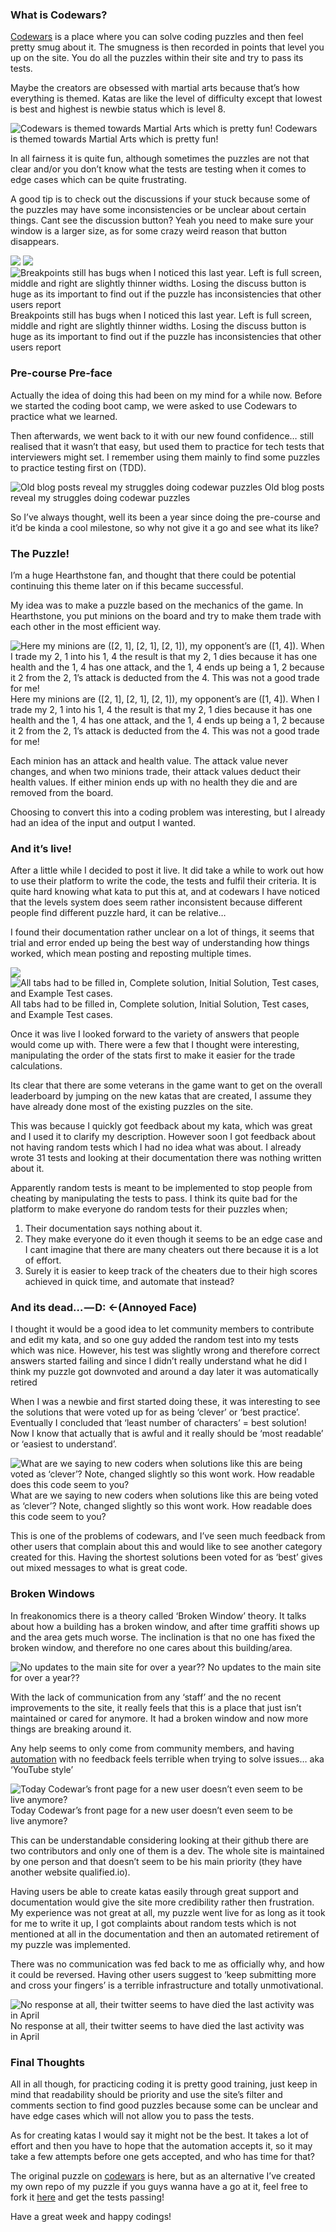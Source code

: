 ### What is Codewars?

[Codewars](https://hackernoon.com/tagged/codewars) is a place where you can solve coding puzzles and then feel pretty smug about it. The smugness is then recorded in points that level you up on the site. You do all the puzzles within their site and try to pass its tests.

Maybe the creators are obsessed with martial arts because that’s how everything is themed. Katas are like the level of difficulty except that lowest is best and highest is newbie status which is level 8.

![Codewars is themed towards Martial Arts which is pretty fun!](https://cdn-images-1.medium.com/max/800/0*j5bkrk41xMeWfP25)
Codewars is themed towards Martial Arts which is pretty fun!

In all fairness it is quite fun, although sometimes the puzzles are not that clear and/or you don’t know what the tests are testing when it comes to edge cases which can be quite frustrating.

A good tip is to check out the discussions if your stuck because some of the puzzles may have some inconsistencies or be unclear about certain things. Cant see the discussion button? Yeah you need to make sure your window is a larger size, as for some crazy weird reason that button disappears.

![](https://cdn-images-1.medium.com/max/400/1*IjTe-csZmXrmlimuhvIVgA.png)
![](https://cdn-images-1.medium.com/max/400/1*F11EBGDF7d9DWJipvyynxw.png)
![Breakpoints still has bugs when I noticed this last year. Left is full screen, middle and right are slightly thinner widths. Losing the discuss button is huge as its important to find out if the puzzle has inconsistencies that other users report](https://cdn-images-1.medium.com/max/400/1*jBbWOVNaBI-DtzYyFXFbsQ.png)
Breakpoints still has bugs when I noticed this last year. Left is full screen, middle and right are slightly thinner widths. Losing the discuss button is huge as its important to find out if the puzzle has inconsistencies that other users report

### Pre-course Pre-face

Actually the idea of doing this had been on my mind for a while now. Before we started the coding boot camp, we were asked to use Codewars to practice what we learned.

Then afterwards, we went back to it with our new found confidence… still realised that it wasn’t that easy, but used them to practice for tech tests that interviewers might set. I remember using them mainly to find some puzzles to practice testing first on (TDD).

![Old blog posts reveal my struggles doing codewar puzzles](https://cdn-images-1.medium.com/max/800/1*eSVYiRodGSJGOjGlXsJAoA.png)
Old blog posts reveal my struggles doing codewar puzzles

So I’ve always thought, well its been a year since doing the pre-course and it’d be kinda a cool milestone, so why not give it a go and see what its like?

### The Puzzle!

I’m a huge Hearthstone fan, and thought that there could be potential continuing this theme later on if this became successful.

My idea was to make a puzzle based on the mechanics of the game. In Hearthstone, you put minions on the board and try to make them trade with each other in the most efficient way.

![Here my minions are (\[2, 1\], \[2, 1\], \[2, 1\]), my opponent’s are (\[1, 4\]). When I trade my 2, 1 into his 1, 4 the result is that my 2, 1 dies because it has one health and the 1, 4 has one attack, and the 1, 4 ends up being a 1, 2 because it 2 from the 2, 1’s attack is deducted from the 4. This was not a good trade for me!](https://cdn-images-1.medium.com/max/1200/1*5jYJmjvlk4EZfgx5w__tRQ.png)
Here my minions are (\[2, 1\], \[2, 1\], \[2, 1\]), my opponent’s are (\[1, 4\]). When I trade my 2, 1 into his 1, 4 the result is that my 2, 1 dies because it has one health and the 1, 4 has one attack, and the 1, 4 ends up being a 1, 2 because it 2 from the 2, 1’s attack is deducted from the 4. This was not a good trade for me!

Each minion has an attack and health value. The attack value never changes, and when two minions trade, their attack values deduct their health values. If either minion ends up with no health they die and are removed from the board.

Choosing to convert this into a coding problem was interesting, but I already had an idea of the input and output I wanted.

### And it’s live!

After a little while I decided to post it live. It did take a while to work out how to use their platform to write the code, the tests and fulfil their criteria. It is quite hard knowing what kata to put this at, and at codewars I have noticed that the levels system does seem rather inconsistent because different people find different puzzle hard, it can be relative…

I found their documentation rather unclear on a lot of things, it seems that trial and error ended up being the best way of understanding how things worked, which mean posting and reposting multiple times.

![](https://cdn-images-1.medium.com/max/600/1*JesQ1vrXEXh6MS5iT-Q4iQ.png)
![All tabs had to be filled in, Complete solution, Initial Solution, Test cases, and Example Test cases.](https://cdn-images-1.medium.com/max/600/1*nCGacueZUgPD5bnbNLZp_Q.png)
All tabs had to be filled in, Complete solution, Initial Solution, Test cases, and Example Test cases.

Once it was live I looked forward to the variety of answers that people would come up with. There were a few that I thought were interesting, manipulating the order of the stats first to make it easier for the trade calculations.

Its clear that there are some veterans in the game want to get on the overall leaderboard by jumping on the new katas that are created, I assume they have already done most of the existing puzzles on the site.

This was because I quickly got feedback about my kata, which was great and I used it to clarify my description. However soon I got feedback about not having random tests which I had no idea what was about. I already wrote 31 tests and looking at their documentation there was nothing written about it.

Apparently random tests is meant to be implemented to stop people from cheating by manipulating the tests to pass. I think its quite bad for the platform to make everyone do random tests for their puzzles when;

1.  Their documentation says nothing about it.
2.  They make everyone do it even though it seems to be an edge case and I cant imagine that there are many cheaters out there because it is a lot of effort.
3.  Surely it is easier to keep track of the cheaters due to their high scores achieved in quick time, and automate that instead?

### And its dead… — D: ←(Annoyed Face)

I thought it would be a good idea to let community members to contribute and edit my kata, and so one guy added the random test into my tests which was nice. However, his test was slightly wrong and therefore correct answers started failing and since I didn’t really understand what he did I think my puzzle got downvoted and around a day later it was automatically retired

When I was a newbie and first started doing these, it was interesting to see the solutions that were voted up for as being ‘clever’ or ‘best practice’. Eventually I concluded that ‘least number of characters’ = best solution! Now I know that actually that is awful and it really should be ‘most readable’ or ‘easiest to understand’.

![What are we saying to new coders when solutions like this are being voted as ‘clever’? Note, changed slightly so this wont work. How readable does this code seem to you?](https://cdn-images-1.medium.com/max/800/1*IC1QKmmu0fSK1V4ZP3gRFA.png)
What are we saying to new coders when solutions like this are being voted as ‘clever’? Note, changed slightly so this wont work. How readable does this code seem to you?

This is one of the problems of codewars, and I’ve seen much feedback from other users that complain about this and would like to see another category created for this. Having the shortest solutions been voted for as ‘best’ gives out mixed messages to what is great code.

### **Broken Windows**

In freakonomics there is a theory called ‘Broken Window’ theory. It talks about how a building has a broken window, and after time graffiti shows up and the area gets much worse. The inclination is that no one has fixed the broken window, and therefore no one cares about this building/area.

![No updates to the main site for over a year??](https://cdn-images-1.medium.com/max/800/1*nZt95klvBUJy-HTOItYD0Q.png)
No updates to the main site for over a year??

With the lack of communication from any ‘staff’ and the no recent improvements to the site, it really feels that this is a place that just isn’t maintained or cared for anymore. It had a broken window and now more things are breaking around it.

Any help seems to only come from community members, and having [automation](https://hackernoon.com/tagged/automation) with no feedback feels terrible when trying to solve issues… aka ‘YouTube style’

![Today Codewar’s front page for a new user doesn’t even seem to be live anymore?](https://cdn-images-1.medium.com/max/800/1*Gts8iaWTXFXcF0yYSFoaGw.png)
Today Codewar’s front page for a new user doesn’t even seem to be live anymore?

This can be understandable considering looking at their github there are two contributors and only one of them is a dev. The whole site is maintained by one person and that doesn’t seem to be his main priority (they have another website qualified.io).

Having users be able to create katas easily through great support and documentation would give the site more credibility rather then frustration. My experience was not great at all, my puzzle went live for as long as it took for me to write it up, I got complaints about random tests which is not mentioned at all in the documentation and then an automated retirement of my puzzle was implemented.

There was no communication was fed back to me as officially why, and how it could be reversed. Having other users suggest to ‘keep submitting more and cross your fingers’ is a terrible infrastructure and totally unmotivational.

![No response at all, their twitter seems to have died the last activity was in April](https://cdn-images-1.medium.com/max/800/1*LwpsWYsAfAGDvFwji-jLsA.png)
No response at all, their twitter seems to have died the last activity was in April

### Final Thoughts

All in all though, for practicing coding it is pretty good training, just keep in mind that readability should be priority and use the site’s filter and comments section to find good puzzles because some can be unclear and have edge cases which will not allow you to pass the tests.

As for creating katas I would say it might not be the best. It takes a lot of effort and then you have to hope that the automation accepts it, so it may take a few attempts before one gets accepted, and who has time for that?

The original puzzle on [codewars](https://www.codewars.com/kata/5b6598839756804e5c00005a) is here, but as an alternative I’ve created my own repo of my puzzle if you guys wanna have a go at it, feel free to fork it [here](https://github.com/puyanwei/hearthstone-trading-minions) and get the tests passing!

Have a great week and happy codings!